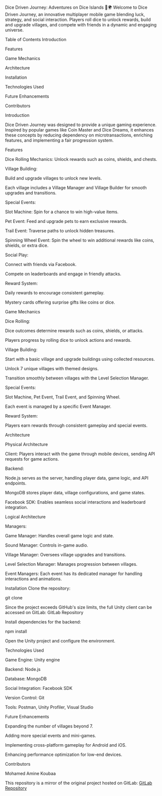Dice Driven Journey: Adventures on Dice Islands 🎲🌍
Welcome to Dice Driven Journey, an innovative multiplayer mobile game blending luck, strategy, and social interaction. Players roll dice to unlock rewards, build and upgrade villages, and compete with friends in a dynamic and engaging universe.

Table of Contents
Introduction

Features

Game Mechanics

Architecture

Installation

Technologies Used

Future Enhancements

Contributors

Introduction


Dice Driven Journey was designed to provide a unique gaming experience. Inspired by popular games like Coin Master and Dice Dreams, it enhances these concepts by reducing dependency on microtransactions, enriching features, and implementing a fair progression system.

Features


Dice Rolling Mechanics: Unlock rewards such as coins, shields, and chests.

Village Building:

Build and upgrade villages to unlock new levels.

Each village includes a Village Manager and Village Builder for smooth upgrades and transitions.

Special Events:

Slot Machine: Spin for a chance to win high-value items.

Pet Event: Feed and upgrade pets to earn exclusive rewards.

Trail Event: Traverse paths to unlock hidden treasures.

Spinning Wheel Event: Spin the wheel to win additional rewards like coins, shields, or extra dice.

Social Play:

Connect with friends via Facebook.

Compete on leaderboards and engage in friendly attacks.

Reward System:

Daily rewards to encourage consistent gameplay.

Mystery cards offering surprise gifts like coins or dice.

Game Mechanics


Dice Rolling:

Dice outcomes determine rewards such as coins, shields, or attacks.

Players progress by rolling dice to unlock actions and rewards.

Village Building:

Start with a basic village and upgrade buildings using collected resources.

Unlock 7 unique villages with themed designs.

Transition smoothly between villages with the Level Selection Manager.

Special Events:

Slot Machine, Pet Event, Trail Event, and Spinning Wheel.

Each event is managed by a specific Event Manager.

Reward System:

Players earn rewards through consistent gameplay and special events.

Architecture

Physical Architecture

Client: Players interact with the game through mobile devices, sending API requests for game actions.

Backend:

Node.js serves as the server, handling player data, game logic, and API endpoints.

MongoDB stores player data, village configurations, and game states.

Facebook SDK: Enables seamless social interactions and leaderboard integration.

Logical Architecture

Managers:

Game Manager: Handles overall game logic and state.

Sound Manager: Controls in-game audio.

Village Manager: Oversees village upgrades and transitions.

Level Selection Manager: Manages progression between villages.

Event Managers: Each event has its dedicated manager for handling interactions and animations.

Installation
Clone the repository:

git clone <repository-link>

Since the project exceeds GitHub's size limits, the full Unity client can be accessed on GitLab: GitLab Repository

Install dependencies for the backend:

npm install

Open the Unity project and configure the environment.

Technologies Used

Game Engine: Unity engine

Backend: Node.js

Database: MongoDB

Social Integration: Facebook SDK

Version Control: Git

Tools: Postman, Unity Profiler, Visual Studio

Future Enhancements

Expanding the number of villages beyond 7.

Adding more special events and mini-games.

Implementing cross-platform gameplay for Android and iOS.

Enhancing performance optimization for low-end devices.

Contributors

Mohamed Amine Koubaa 

This repository is a mirror of the original project hosted on GitLab:
[GitLab Repository](https://gitlab.com/needaimdark/dice_driven_unity_client)
